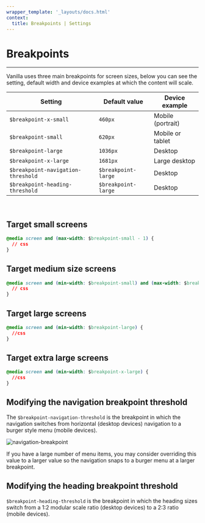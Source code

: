 ```yaml
---
wrapper_template: '_layouts/docs.html'
context:
  title: Breakpoints | Settings
---
```


# Breakpoints

<hr>

Vanilla uses three main breakpoints for screen sizes, below you can see the setting, default width and device examples at which the content will scale.

| Setting                            | Default value       | Device example    |
| ---------------------------------- | ------------------- | ----------------- |
| `$breakpoint-x-small`              | `460px`             | Mobile (portrait) |
| `$breakpoint-small`                | `620px`             | Mobile or tablet  |
| `$breakpoint-large`                | `1036px`            | Desktop           |
| `$breakpoint-x-large`              | `1681px`            | Large desktop     |
| `$breakpoint-navigation-threshold` | `$breakpoint-large` | Desktop           |
| `$breakpoint-heading-threshold`    | `$breakpoint-large` | Desktop           |

<br>

## Target small screens

```css
@media screen and (max-width: $breakpoint-small - 1) {
  // css
}
```

## Target medium size screens

```css
@media screen and (min-width: $breakpoint-small) and (max-width: $breakpoint-large - 1) {
  // css
}
```

## Target large screens

```css
@media screen and (min-width: $breakpoint-large) {
  //css
}
```

## Target extra large screens

```css
@media screen and (min-width: $breakpoint-x-large) {
  //css
}
```

## Modifying the navigation breakpoint threshold

The `$breakpoint-navigation-threshold` is the breakpoint in which the navigation switches from horizontal (desktop devices) navigation to a burger style menu (mobile devices).

<img class="p-image--bordered" src="https://assets.ubuntu.com/v1/68db306c-global-layout-breakpoint-navigation.png" alt="navigation-breakpoint">

If you have a large number of menu items, you may consider overriding this value to a larger value so the navigation snaps to a burger menu at a larger breakpoint.

## Modifying the heading breakpoint threshold

`$breakpoint-heading-threshold` is the breakpoint in which the heading sizes switch from a 1:2 modular scale ratio (desktop devices) to a 2:3 ratio (mobile devices).
